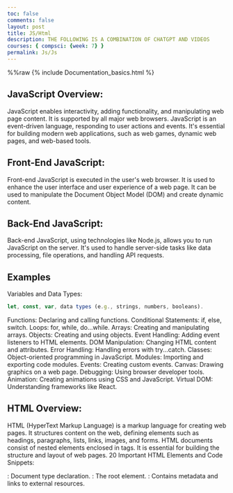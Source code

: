 ```yaml
---
toc: false
comments: false
layout: post
title: JS/Html
description: THE FOLLOWING IS A COMBINATION OF CHATGPT AND VIDEOS
courses: { compsci: {week: 7} }
permalink: Js/Js
---
```

%%raw
{% include Documentation_basics.html %}

## JavaScript Overview:
JavaScript enables interactivity, adding functionality, and manipulating web page content.
It is supported by all major web browsers.
JavaScript is an event-driven language, responding to user actions and events.
It's essential for building modern web applications, such as web games, dynamic web pages, and web-based tools.

## Front-End JavaScript:

Front-end JavaScript is executed in the user's web browser.
It is used to enhance the user interface and user experience of a web page.
It can be used to manipulate the Document Object Model (DOM) and create dynamic content.
## Back-End JavaScript:

Back-end JavaScript, using technologies like Node.js, allows you to run JavaScript on the server.
It's used to handle server-side tasks like data processing, file operations, and handling API requests.

## Examples
Variables and Data Types: 
```javascript
let, const, var, data types (e.g., strings, numbers, booleans).
```
Functions: Declaring and calling functions.
Conditional Statements: if, else, switch.
Loops: for, while, do...while.
Arrays: Creating and manipulating arrays.
Objects: Creating and using objects.
Event Handling: Adding event listeners to HTML elements.
DOM Manipulation: Changing HTML content and attributes.
Error Handling: Handling errors with try...catch.
Classes: Object-oriented programming in JavaScript.
Modules: Importing and exporting code modules.
Events: Creating custom events.
Canvas: Drawing graphics on a web page.
Debugging: Using browser developer tools.
Animation: Creating animations using CSS and JavaScript.
Virtual DOM: Understanding frameworks like React.

## HTML Overview:

HTML (HyperText Markup Language) is a markup language for creating web pages.
It structures content on the web, defining elements such as headings, paragraphs, lists, links, images, and forms.
HTML documents consist of nested elements enclosed in tags.
It is essential for building the structure and layout of web pages.
20 Important HTML Elements and Code Snippets:

<!DOCTYPE html>: Document type declaration.
<html>: The root element.
<head>: Contains metadata and links to external resources.
<title>: Sets the page title.
<meta>: Provides metadata about the document.
<link>: Links to external resources (CSS, icon, etc.).
<script>: Embeds or references JavaScript code.
<style>: Embeds CSS styles.
<div>: A generic container.
<p>: Defines a paragraph.
<h1> to <h6>: Headings.
<ul> and <ol>: Unordered and ordered lists.
<li>: List item.
<a>: Creates hyperlinks.
<img>: Embeds images.
<form>: Defines a form.
<input>: Input fields in forms.
<textarea>: Multiline text input.
<button>: A clickable button.
<iframe>: Embeds external content.

## Difference Between JavaScript and HTML:

JavaScript is a programming language used for adding functionality and interactivity to web pages. It runs in the browser (front end) and on the server (back end with Node.js).
HTML is a markup language used to structure and display content on web pages. It defines the page's layout and content but lacks the ability to perform logic or interactivity.
JavaScript and HTML work together: JavaScript enhances HTML by making web pages interactive and dynamic, while HTML defines the content and structure of those pages.
These code snippets and concepts cover essential aspects of JavaScript and HTML for web development. They can be used as building blocks for creating interactive and well-structured web applications.


